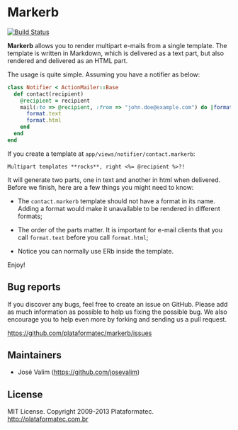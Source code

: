 # Markerb

[![Build Status](https://api.travis-ci.org/plataformatec/markerb.png?branch=master)](http://travis-ci.org/plataformatec/markerb)

**Markerb** allows you to render multipart e-mails from a single template. The template is written in Markdown, which is delivered as a text part, but also rendered and delivered as an HTML part.

The usage is quite simple. Assuming you have a notifier as below:

```ruby
class Notifier < ActionMailer::Base
  def contact(recipient)
    @recipient = recipient
    mail(:to => @recipient, :from => "john.doe@example.com") do |format|
      format.text
      format.html
    end
  end
end
```

If you create a template at `app/views/notifier/contact.markerb`:

```erb
Multipart templates **rocks**, right <%= @recipient %>?!
```

It will generate two parts, one in text and another in html when delivered. Before we finish, here are a few things you might need to know:

* The `contact.markerb` template should not have a format in its name. Adding a format would make it unavailable to be rendered in different formats;

* The order of the parts matter. It is important for e-mail clients that you call `format.text` before you call `format.html`;

* Notice you can normally use ERb inside the template.

Enjoy!

## Bug reports

If you discover any bugs, feel free to create an issue on GitHub. Please add as much information as
possible to help us fixing the possible bug. We also encourage you to help even more by forking and
sending us a pull request.

https://github.com/plataformatec/markerb/issues

## Maintainers

* José Valim (https://github.com/josevalim)

## License

MIT License. Copyright 2009-2013 Plataformatec. http://plataformatec.com.br
